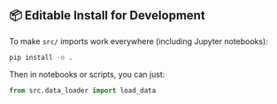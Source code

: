 

## 📦 Editable Install for Development
To make `src/` imports work everywhere (including Jupyter notebooks):

```bash
pip install -e .
```

Then in notebooks or scripts, you can just:

```python
from src.data_loader import load_data
```

